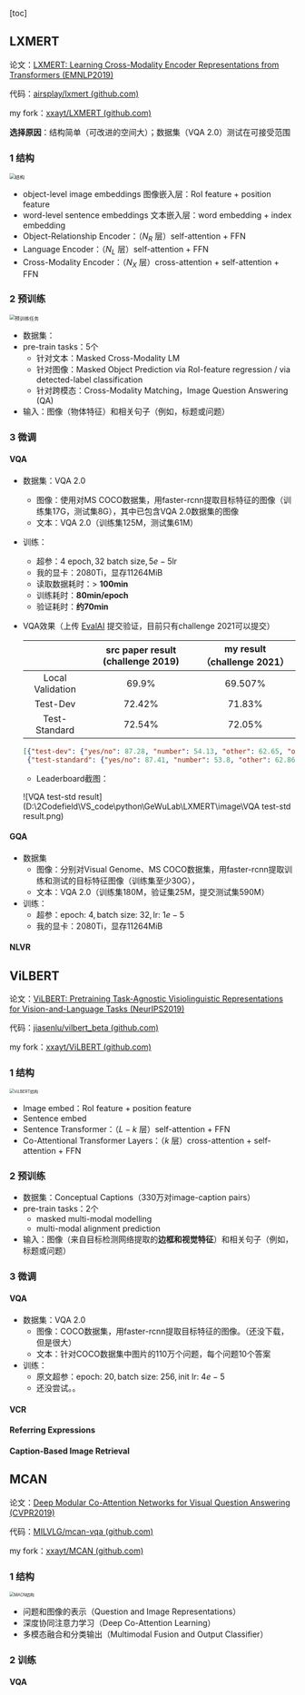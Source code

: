 [toc]



## LXMERT

论文：[LXMERT: Learning Cross-Modality Encoder Representations from Transformers (EMNLP2019)](https://arxiv.org/abs/1908.07490)

代码：[airsplay/lxmert (github.com)](https://github.com/airsplay/lxmert)

my fork：[xxayt/LXMERT (github.com)](https://github.com/xxayt/LXMERT)

**选择原因**：结构简单（可改进的空间大）；数据集（VQA 2.0）测试在可接受范围

### 1 结构

<img src=".\image\LXMERT结构.png" alt="结构" style="zoom:60%;" />

- object-level image embeddings 图像嵌入层：RoI feature + position feature
- word-level sentence embeddings 文本嵌入层：word embedding + index embedding
- Object-Relationship Encoder：（$N_R$ 层）self-attention + FFN
- Language Encoder：（$N_L$ 层）self-attention + FFN
- Cross-Modality Encoder：（$N_X$ 层）cross-attention + self-attention + FFN

### 2 预训练

<img src=".\image\LXMERT预训练任务.png" alt="预训练任务" style="zoom:60%;" />

- 数据集：
- pre-train tasks：5个
  - 针对文本：Masked Cross-Modality LM
  - 针对图像：Masked Object Prediction via RoI-feature regression / via detected-label classification
  - 针对跨模态：Cross-Modality Matching，Image Question Answering (QA)
- 输入：图像（物体特征）和相关句子（例如，标题或问题）

### 3 微调

#### VQA

- 数据集：VQA 2.0
  - 图像：使用对MS COCO数据集，用faster-rcnn提取目标特征的图像（训练集17G，测试集8G），其中已包含VQA 2.0数据集的图像
  - 文本：VQA 2.0（训练集125M，测试集61M）
  
- 训练：
  - 超参：$4 \text{ epoch},32 \text{ batch size}, 5e-5 \text{lr}$ 
  - 我的显卡：2080Ti，显存11264MiB
  - 读取数据耗时：$>$ **100min**
  - 训练耗时：**80min/epoch**
  - 验证耗时：**约70min**
  
- VQA效果（上传 [EvalAI](https://eval.ai/web/challenges/challenge-page/830/overview) 提交验证，目前只有challenge 2021可以提交）

  |                  | src paper result (challenge 2019) | my result（challenge 2021） |
  | :--------------: | :-------------------------------: | :-------------------------: |
  | Local Validation |               69.9%               |           69.507%           |
  |     Test-Dev     |              72.42%               |           71.83%            |
  |  Test-Standard   |              72.54%               |           72.05%            |

  ```json
  [{"test-dev": {"yes/no": 87.28, "number": 54.13, "other": 62.65, "overall": 71.83}}, 
   {"test-standard": {"yes/no": 87.41, "number": 53.8, "other": 62.86, "overall": 72.05}}]
  ```

  - Leaderboard截图：

  ![VQA test-std result](D:\2Codefield\VS_code\python\GeWuLab\LXMERT\image\VQA test-std result.png)

#### GQA

- 数据集
  - 图像：分别对Visual Genome、MS COCO数据集，用faster-rcnn提取训练和测试的目标特征图像（训练集至少30G），
  - 文本：VQA 2.0（训练集180M，验证集25M，提交测试集590M）
- 训练：
  - 超参：$\text{epoch: }4,\text{batch size: 32},\text{lr: }1e-5$ 
  - 我的显卡：2080Ti，显存11264MiB

#### NLVR



## ViLBERT

论文：[ViLBERT: Pretraining Task-Agnostic Visiolinguistic Representations for Vision-and-Language Tasks (NeurIPS2019)](https://arxiv.org/abs/1908.02265)

代码：[jiasenlu/vilbert_beta (github.com)](https://github.com/jiasenlu/vilbert_beta)

my fork：[xxayt/ViLBERT (github.com)](https://github.com/xxayt/ViLBERT)

### 1 结构

<img src="D:\2Codefield\VS_code\python\GeWuLab\LXMERT\image\ViLBERT结构.png" alt="ViLBERT结构" style="zoom:50%;" />

- Image embed：RoI feature + position feature
- Sentence embed
- Sentence Transformer：（$L-k$ 层）self-attention + FFN
- Co-Attentional Transformer Layers：（$k$ 层）cross-attention + self-attention + FFN

### 2 预训练

- 数据集：Conceptual Captions（330万对image-caption pairs）
- pre-train tasks：2个
  - masked multi-modal modelling
  - multi-modal alignment prediction
- 输入：图像（来自目标检测网络提取的**边框和视觉特征**）和相关句子（例如，标题或问题）

### 3 微调

#### VQA

- 数据集：VQA 2.0
  - 图像：COCO数据集，用faster-rcnn提取目标特征的图像。（还没下载，但是很大）
  - 文本：针对COCO数据集中图片的110万个问题，每个问题10个答案
- 训练：
  - 原文超参：$\text{epoch: }20,\text{batch size: 256},\text{init lr: }4e-5$ 
  - 还没尝试。。

#### VCR

#### Referring Expressions

#### Caption-Based Image Retrieval



## MCAN

论文：[Deep Modular Co-Attention Networks for Visual Question Answering (CVPR2019)](https://arxiv.org/abs/1906.10770)

代码：[MILVLG/mcan-vqa (github.com)](https://github.com/MILVLG/mcan-vqa)

my fork：[xxayt/MCAN (github.com)](https://github.com/xxayt/MCAN)

### 1 结构

<img src=".\image\MACN结构.png" alt="MACN结构" style="zoom:50%;" />

- 问题和图像的表示（Question and Image Representations）
- 深度协同注意力学习（Deep Co-Attention Learning）
- 多模态融合和分类输出（Multimodal Fusion and Output Classifier）

### 2 训练

#### VQA